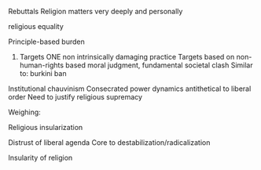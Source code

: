 
Rebuttals
Religion matters very deeply and personally

religious equality

Principle-based burden

1. Targets ONE non intrinsically damaging practice
Targets based on non-human-rights based moral judgment, fundamental societal clash
Similar to: burkini ban

Institutional chauvinism
Consecrated power dynamics antithetical to liberal order
Need to justify religious supremacy
 
Weighing: 

Religious insularization

Distrust of liberal agenda
Core to destabilization/radicalization

Insularity of religion
